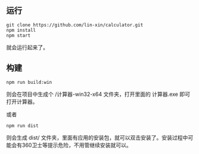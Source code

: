 ## 运行
```
git clone https://github.com/lin-xin/calculator.git
npm install
npm start
```
就会运行起来了。

## 构建
```
npm run build:win
```
则会在项目中生成个 /计算器-win32-x64 文件夹，打开里面的 计算器.exe 即可打开计算器。

或者
```
npm run dist
```
则会生成 dist/ 文件夹，里面有应用的安装包，就可以双击安装了。安装过程中可能会有360卫士等提示危险，不用管继续安装就可以。
